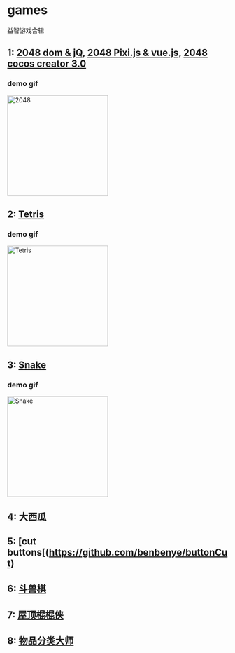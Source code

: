 # games
益智游戏合辑

## 1: [2048 dom & jQ](https://github.com/benbenye/2048),  [2048 Pixi.js & vue.js](https://github.com/benbenye/2048/tree/pixi.js),  [2048 cocos creator 3.0](https://github.com/benbenye/2048/tree/cocos3.0-sensor)  

### demo gif
<img src="https://mmbiz.qpic.cn/mmbiz_gif/07qFzkU6Kn4AKh8nkdcISEibhLTJ2hbpJvPB5FvgMSibZPXBeTCUgHygotP7lGXNvbeFJWzQ9XIuYDlcXr81mYJQ/0?wx_fmt=gif" width="230" alt="2048">    
  
## 2: [Tetris](https://github.com/benbenye/games/tree/master/src/sites/pixi-Tetris) 
### demo gif
<img src="https://mmbiz.qpic.cn/mmbiz_gif/07qFzkU6Kn4AKh8nkdcISEibhLTJ2hbpJYZ9emD1tAdwqXTziaRomyIDllAM4xY49ibvH8gt09bptgPtkSicVRq69A/0?wx_fmt=gif" width="230" alt="Tetris">

## 3: [Snake](https://github.com/benbenye/games/tree/master/src/sites/snake) 

### demo gif
<img src="https://mmbiz.qpic.cn/mmbiz_gif/07qFzkU6Kn4HNFXI0KTiaCMZkian3MWgvgr3yUdYDlcHloF2WlZqFVfk7cVVxSicibTibBAgicOS06nuEezgT3hU5ZVg/640?wx_fmt=gif&tp=webp&wxfrom=5&wx_lazy=1" width="230" alt="Snake">

## 4: 大西瓜
## 5: [cut buttons[(https://github.com/benbenye/buttonCut)

## 6: [斗兽棋](https://github.com/benbenye/Jungle)
## 7: [屋顶棍棍侠]()
## 8: [物品分类大师](https://github.com/benbenye/sortKing)
